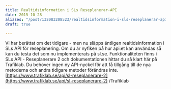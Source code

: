 ```yaml
---
title: Realtidsinformation i SLs Reseplanerar-API
date: 2015-10-28
aliases: "/post/132083208523/realtidsinformation-i-sls-reseplanerar-api"
draft: true

---
```


Vi har berättat om det tidigare - men nu släpps äntligen realtidsinformation i SLs API för reseplanering.
Om du är nyfiken på hur api:et kan användas så kan du testa det som nu implementerats på sl.se. Funktionaliteten finns i SLs API - Reseplanerare 2 och dokumentationen hittar du så klart här på Trafiklab.
Du behöver ingen ny API-nyckel för att få tillgång till de nya metoderna och andra tidigare metoder förändras inte.
[https://www.trafiklab.se/api/sl-reseplanerare-2](https://www.trafiklab.se/api/sl-reseplanerare-2)
/Trafiklab
 
